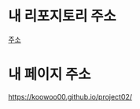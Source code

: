 # 내 리포지토리 주소
[주소](https://github.com/koowoo00/project02/)
# 내 페이지 주소
https://koowoo00.github.io/project02/

